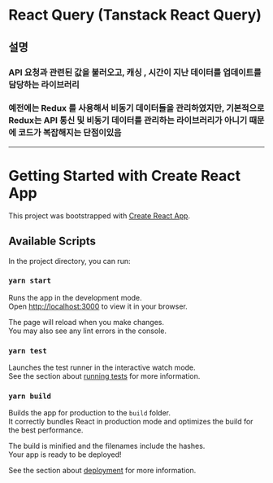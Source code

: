 # React Query (Tanstack React Query)
## 설명
### API 요청과 관련된 값을 불러오고, 캐싱 , 시간이 지난 데이터를 업데이트를 담당하는 라이브러리
### 예전에는 Redux 를 사용해서 비동기 데이터들을 관리하였지만, 기본적으로 Redux는 API 통신 및 비동기 데이터를 관리하는 라이브러리가 아니기 때문에 코드가 복잡해지는 단점이있음



---

# Getting Started with Create React App

This project was bootstrapped with [Create React App](https://github.com/facebook/create-react-app).

## Available Scripts

In the project directory, you can run:

### `yarn start`

Runs the app in the development mode.\
Open [http://localhost:3000](http://localhost:3000) to view it in your browser.

The page will reload when you make changes.\
You may also see any lint errors in the console.

### `yarn test`

Launches the test runner in the interactive watch mode.\
See the section about [running tests](https://facebook.github.io/create-react-app/docs/running-tests) for more information.

### `yarn build`

Builds the app for production to the `build` folder.\
It correctly bundles React in production mode and optimizes the build for the best performance.

The build is minified and the filenames include the hashes.\
Your app is ready to be deployed!

See the section about [deployment](https://facebook.github.io/create-react-app/docs/deployment) for more information.




